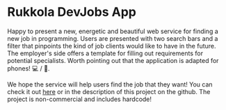 # Rukkola DevJobs App

Happy to present a new, energetic and beautiful web service for finding a new job in programming. Users are presented with two search bars and a filter that pinpoints the kind of job clients would like to have in the future. The employer's side offers a template for filling out requirements for potential specialists. Worth pointing out that the application is adapted for phones! :computer: / :iphone:.

We hope the service will help users find the job that they want! You can check it out [here](https://rukkola.netlify.app/jobs) or in the description of this project on the github. The project is non-commercial and includes hardcode!
